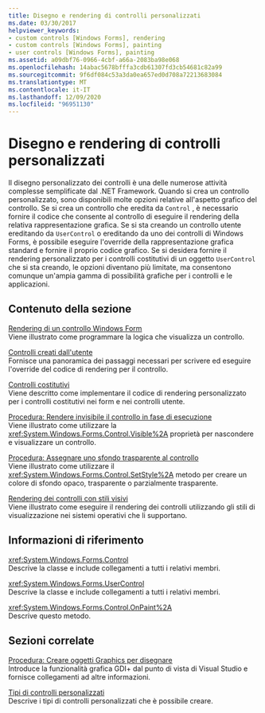 ```yaml
---
title: Disegno e rendering di controlli personalizzati
ms.date: 03/30/2017
helpviewer_keywords:
- custom controls [Windows Forms], rendering
- custom controls [Windows Forms], painting
- user controls [Windows Forms], painting
ms.assetid: a09dbf76-0966-4cbf-a66a-2083ba98e068
ms.openlocfilehash: 14abac5678bfffa3cdb61307fd3cb54681c82a99
ms.sourcegitcommit: 9f6df084c53a3da0ea657ed0d708a72213683084
ms.translationtype: MT
ms.contentlocale: it-IT
ms.lasthandoff: 12/09/2020
ms.locfileid: "96951130"
---
```

# <a name="custom-control-painting-and-rendering"></a>Disegno e rendering di controlli personalizzati
Il disegno personalizzato dei controlli è una delle numerose attività complesse semplificate dal .NET Framework. Quando si crea un controllo personalizzato, sono disponibili molte opzioni relative all'aspetto grafico del controllo. Se si crea un controllo che eredita da `Control` , è necessario fornire il codice che consente al controllo di eseguire il rendering della relativa rappresentazione grafica. Se si sta creando un controllo utente ereditando da `UserControl` o ereditando da uno dei controlli di Windows Forms, è possibile eseguire l'override della rappresentazione grafica standard e fornire il proprio codice grafico. Se si desidera fornire il rendering personalizzato per i controlli costitutivi di un oggetto `UserControl` che si sta creando, le opzioni diventano più limitate, ma consentono comunque un'ampia gamma di possibilità grafiche per i controlli e le applicazioni.  
  
## <a name="in-this-section"></a>Contenuto della sezione  
 [Rendering di un controllo Windows Form](rendering-a-windows-forms-control.md)  
 Viene illustrato come programmare la logica che visualizza un controllo.  
  
 [Controlli creati dall'utente](user-drawn-controls.md)  
 Fornisce una panoramica dei passaggi necessari per scrivere ed eseguire l'override del codice di rendering per il controllo.  
  
 [Controlli costitutivi](constituent-controls.md)  
 Viene descritto come implementare il codice di rendering personalizzato per i controlli costitutivi nei form e nei controlli utente.  
  
 [Procedura: Rendere invisibile il controllo in fase di esecuzione](how-to-make-your-control-invisible-at-run-time.md)  
 Viene illustrato come utilizzare la <xref:System.Windows.Forms.Control.Visible%2A> proprietà per nascondere e visualizzare un controllo.  
  
 [Procedura: Assegnare uno sfondo trasparente al controllo](how-to-give-your-control-a-transparent-background.md)  
 Viene illustrato come utilizzare il <xref:System.Windows.Forms.Control.SetStyle%2A> metodo per creare un colore di sfondo opaco, trasparente o parzialmente trasparente.  
  
 [Rendering dei controlli con stili visivi](rendering-controls-with-visual-styles.md)  
 Viene illustrato come eseguire il rendering dei controlli utilizzando gli stili di visualizzazione nei sistemi operativi che li supportano.  
  
## <a name="reference"></a>Informazioni di riferimento  
 <xref:System.Windows.Forms.Control>  
 Descrive la classe e include collegamenti a tutti i relativi membri.  
  
 <xref:System.Windows.Forms.UserControl>  
 Descrive la classe e include collegamenti a tutti i relativi membri.  
  
 <xref:System.Windows.Forms.Control.OnPaint%2A>  
 Descrive questo metodo.  
  
## <a name="related-sections"></a>Sezioni correlate  
 [Procedura: Creare oggetti Graphics per disegnare](../advanced/how-to-create-graphics-objects-for-drawing.md)  
 Introduce la funzionalità grafica GDI+ dal punto di vista di Visual Studio e fornisce collegamenti ad altre informazioni.  
  
 [Tipi di controlli personalizzati](varieties-of-custom-controls.md)  
 Descrive i tipi di controlli personalizzati che è possibile creare.
